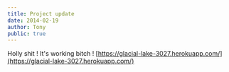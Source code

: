 ```yaml
---
title: Project update
date: 2014-02-19
author: Tony
public: true
---
```


Holly shit ! It's working bitch !
[https://glacial-lake-3027.herokuapp.com/](https://glacial-lake-3027.herokuapp.com/)